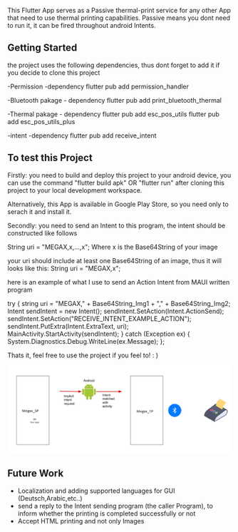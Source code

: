 This Flutter App serves as a Passive thermal-print service for any other App that need to use thermal printing capabilities.
Passive means you dont need to run it, it can be fired throughout android Intents.

## Getting Started

the project uses the following dependencies, thus dont forget to add it if you decide to clone this project

-Permission -dependency
flutter pub add permission_handler

-Bluetooth pakage - dependency
flutter pub add print_bluetooth_thermal

-Thermal pakage - dependency
flutter pub add esc_pos_utils
flutter pub add esc_pos_utils_plus

-intent -dependency
flutter pub add receive_intent

## To test this Project
Firstly: you need to build and deploy this project to your android device, you can use the command
"flutter build apk" OR "flutter run" after cloning this project to your local development workspace.

Alternatively, this App is available in Google Play Store, so you need only to serach it and install it.

Secondly: you need to send an Intent to this program, the intent should be constructed like follows

String uri = "MEGAX,x,...,x";
Where x is the Base64String of your image

your uri should include at least one Base64String  of an image, thus it will looks like this: 
String uri = "MEGAX,x";

here is an example of what I use to send an Action Intent from MAUI written program


try
{
    string uri = "MEGAX," + Base64String_Img1 + "," + Base64String_Img2;
    Intent sendIntent = new Intent();
    sendIntent.SetAction(Intent.ActionSend);
    sendIntent.SetAction("RECEIVE_INTENT_EXAMPLE_ACTION");
    sendIntent.PutExtra(Intent.ExtraText, uri);
    MainActivity.StartActivity(sendIntent);
}
catch (Exception ex)
{
    System.Diagnostics.Debug.WriteLine(ex.Message);
};

Thats it, feel free to use the project if you feel to! : )

<img src="Megax_diagram.bmp">
</div>

## Future Work
- Localization and adding supported languages for GUI (Deutsch,Arabic,etc..)
- send a reply to the Intent sending program (the caller Program), to inform whether the printing is completed successfully or not
- Accept HTML printing and not only Images

